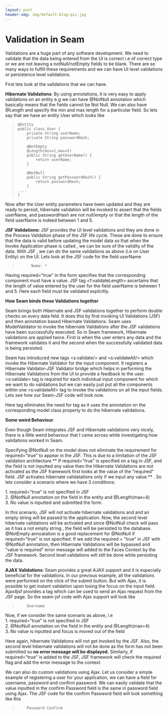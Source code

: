 ```yaml
---
layout: post
header-img: img/default-blog-pic.jpg
---
```


# Validation in Seam

Validations are a huge part of any software development. We need to validate that the data being entered from the UI is correct i.e of correct type or we are not leaving a notNull/notEmpty fields to be blank. There are so many ways to fulfill these requirements and we can have UI level validations or persistence level validations.

First lets look at the validations that we can have.

**Hibernate Validations**: By using annotations, it is very easy to apply validations on an entity e.g we can have @NotNull annotation which basically means that the fields cannot be Not Null. We can also have @Length and specify the min and max length for a particular field. So lets say that we have an entity User which looks like

> 
>     @Entity
>     public class User {
>         private String userName;
>         private String passwordHash;
>     
>         @NotEmpty
>         @Length(min=1,max=5)
>         public String getUserName() {
>             return userName;
>         }
>     
>         @NotNull
>         public String getPasswordHash() {
>             return passwordHash;
>         }
>     ....
>     }

Now after the User entity parameters have been updated and they are ready to persist, hibernate validation will be invoked to assert that the fields userName, and passwordHash are not null/empty or that the length of the field userName is indeed between 1 and 5.

**JSF Validations:** JSF provides the UI level validations and they are done in the Process Validation phase of the JSF life cycle. These are done to ensure that the data is valid before updating the model data so that when the Invoke Application phase is called , we can be sure of the validity of the data. With JSF , we can do the same validations as above (i.e on User Entity) on the UI. Lets look at the JSF code for the field userName

> 
>       
>           Name: *
>       
>       
>         
>           
>         
>       
>       
>           
>       
>     
>     

Having required="true" in the form specifies that the corresponding component must have a value. JSF tag <f:validateLength> ascertains that the length of value entered by the user for the field userName is between 1 and 5. Here each field must be validated explicitly.

**How Seam binds these Validations together**

Seam brings both Hibernate and JSF validations together to perform double checks on every data feld. It does this by first invoking UI Validations (JSF) and then annotation based Hibernate Validations. Seam uses ModelValidator to invoke the hibernate Validations after the JSF validations have been successfully executed. So in Seam framework, Hibernate validations are applied twice. First is when the user enters any data and the framework validates it and the second when the successfully validated data is being persisted.

Seam has introduced new tags <s:validate/> and <s:validateAll/> which invoke the Hibernate Validator for the input component. It registers a Hibernate Validator-JSF Validator bridge which helps in performing the Hibernate Validations from the UI to provide a feedback to the user. <s:validate> tag is required for each individual input component for which we want to do validations but we can easily just put all the components within one <s:validateAll> tag to invoke the validations on all the input fields. Lets see how our Seam-JSF code will look now.

> 
>       
>         
>     
>         
>       
>     

Here  tag eliminates the need for  tag as it uses the annotation on the corresponding model class property to do the hibernate validations.

**Some weird Behaviour**

Even though Seam integrates JSF and Hibernate validations very nicely, there is a little weird behaviour that I came across while investigating how validations worked in Seam.

Specifying @NotNull on the model does not eliminate the requirement for required="true" to appear in the JSF. This is due to a limitation of the JSF validation architecture.** If required="true" is specified on a tag in JSF, and the field is not inputted any value then the Hibernate Validations are not activated as the JSF framework first looks at the value of the "required" field. JSF activates hibernate validatations only if we input any value.** . So lets consider a scenario where we have 3 conditions:

1\. required="true" is not specified in JSF  
2\. @NotNull annotation on the field in the entity and @Length(max=4)  
3\. No value is inputted and submitted the form.

In this scenario, JSF will not activate hibernate validations and and an empty string will be passed to the application. Now, the second level hibernate validations will be activated and since @NotNull check will pass as it has a not empty string , the field will be persisted to the database. @NotEmpty annoatation is a good replacement for @NotNull if required="true" is not specified. If we add the required = "true" in JSF with @NotNull annotation, then Hibernate Validations will be bypassed and "value is required" error message will added to the Faces Context by the JSF framework. Second level validations will still be done while persisting the data.

**AJAX Validations**: Seam provides a great AJAX support and it is especially beneficial for the validations. In our previous example, all the validations were performed on the click of the submit button. But with Ajax, it is possible to get instant validation upon losing the focus on the input field. Ajax4jsf provides a tag which can be used to send an Ajax request from the JSF page. So the seam-jsf code with Ajax support will look like

> 
>       
>         Username
>         
>           
>         
>       
>     

Now, if we consider the same scenario as above, i.e  
1\. required="true" is not specified in JSF  
2\. @NotNull annotation on the field in the entity and @Length(max=4)  
3\. No value is inputted and focus is moved out of the field

Here again, hibernate Validations will not get invoked by the JSF. Also, the second level hibernate validations will not be done as the form has not been submitted so **no error message will be displayed.** Similarly, if required="true" is added to the JSF, JSF framework will check the required flag and add the error message to the context.

We can also do custom validations using Ajax. Let us consider a simple example of registering a user for your application, we can have a field for username, password and confirm password. We can easily validate that the value inputted in the confirm Password field is the same in password field using Ajax. The JSF code for the confirm Password field will look something like this

> 
>       
>         Password Confirm
>         
>           
>         
>       
>